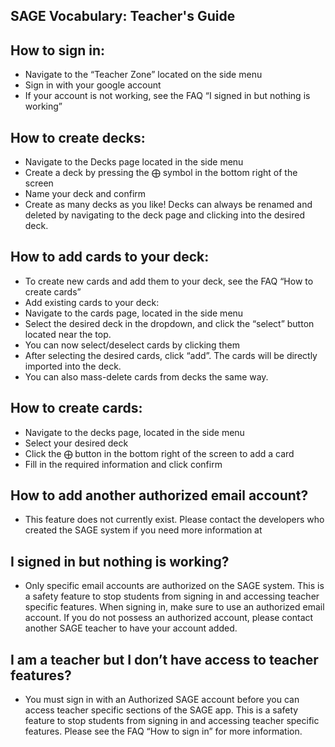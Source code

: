 ## SAGE Vocabulary: Teacher's Guide

## How to sign in:
* Navigate to the “Teacher Zone” located on the side menu 
* Sign in with your google account
* If your account is not working, see the FAQ “I signed in but nothing is working”

## How to create decks:

* Navigate to the Decks page located in the side menu 
* Create a deck by pressing the ⨁ symbol in the bottom right of the screen
* Name your deck and confirm
* Create as many decks as you like! Decks can always be renamed and deleted by navigating to the deck page and clicking into the desired deck. 

## How to add cards to your deck:

* To create new cards and add them to your deck, see the FAQ “How to create cards”
* Add existing cards to your deck:
* Navigate to the cards page, located in the side menu
* Select the desired deck in the dropdown, and click the “select” button located near the top. 
* You can now select/deselect cards by clicking them
* After selecting the desired cards, click “add”. The cards will be directly imported into the deck. 
* You can also mass-delete cards from decks the same way. 

## How to create cards:

* Navigate to the decks page, located in the side menu
* Select your desired deck
* Click the ⨁ button in the bottom right of the screen to add a card
* Fill in the required information and click confirm 

## How to add another authorized email account?
* This feature does not currently exist. Please contact the developers who created the SAGE system if you need more information at


## I signed in but nothing is working?
* Only specific email accounts are authorized on the SAGE system. This is a safety feature to stop students from signing in and accessing teacher specific features. When signing in, make sure to use an authorized email account. If you do not possess an authorized account, please contact another SAGE teacher to have your account added.   

## I am a teacher but I don’t have access to teacher features?

* You must sign in with an Authorized SAGE account before you can access teacher specific sections of the SAGE app. This is a safety feature to stop students from signing in and accessing teacher specific features. Please see the FAQ “How to sign in” for more information.  
